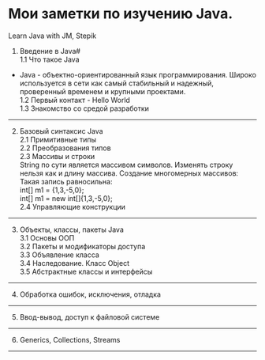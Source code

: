 # Мои заметки по изучению Java.
Learn Java with JM, Stepik

1. Введение в Java#  
1.1 Что такое Java  
- Java - объектно-ориентированный язык программирования. Широко используется в сети как самый стабильный и надежный, проверенный временем и крупными проектами.  
1.2 Первый контакт - Hello World  
1.3 Знакомство со средой разработки   
----------------------  
2. Базовый синтаксис Java  
2.1 Примитивные типы  
2.2 Преобразования типов  
2.3 Массивы и строки  
String по сути является массивом символов. Изменять строку нельзя как и длину массива.
Создание многомерных массивов:  
Такая запись равносильна:  
  int[] m1 = {1,3,-5,0};  
  int[] m1 = new int[]{1,3,-5,0};  
2.4 Управляющие конструкции  
----------------------  
3. Объекты, классы, пакеты Java  
3.1 Основы ООП  
3.2 Пакеты и модификаторы доступа  
3.3 Объявление класса  
3.4 Наследование. Класс Object  
3.5 Абстрактные классы и интерфейсы  
----------------------  
4. Обработка ошибок, исключения, отладка  
----------------------  
5. Ввод-вывод, доступ к файловой системе  
----------------------  
6. Generics, Collections, Streams  
----------------------  
